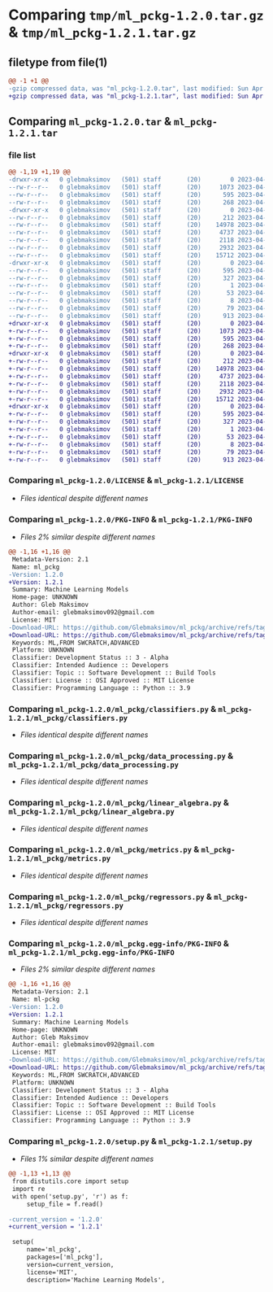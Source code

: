 # Comparing `tmp/ml_pckg-1.2.0.tar.gz` & `tmp/ml_pckg-1.2.1.tar.gz`

## filetype from file(1)

```diff
@@ -1 +1 @@
-gzip compressed data, was "ml_pckg-1.2.0.tar", last modified: Sun Apr 23 14:24:16 2023, max compression
+gzip compressed data, was "ml_pckg-1.2.1.tar", last modified: Sun Apr 23 14:24:23 2023, max compression
```

## Comparing `ml_pckg-1.2.0.tar` & `ml_pckg-1.2.1.tar`

### file list

```diff
@@ -1,19 +1,19 @@
-drwxr-xr-x   0 glebmaksimov   (501) staff       (20)        0 2023-04-23 14:24:16.030152 ml_pckg-1.2.0/
--rw-r--r--   0 glebmaksimov   (501) staff       (20)     1073 2023-04-21 13:24:22.000000 ml_pckg-1.2.0/LICENSE
--rw-r--r--   0 glebmaksimov   (501) staff       (20)      595 2023-04-23 14:24:16.030243 ml_pckg-1.2.0/PKG-INFO
--rw-r--r--   0 glebmaksimov   (501) staff       (20)      268 2023-04-21 15:13:38.000000 ml_pckg-1.2.0/README.md
-drwxr-xr-x   0 glebmaksimov   (501) staff       (20)        0 2023-04-23 14:24:16.029049 ml_pckg-1.2.0/ml_pckg/
--rw-r--r--   0 glebmaksimov   (501) staff       (20)      212 2023-04-23 13:28:28.000000 ml_pckg-1.2.0/ml_pckg/__init__.py
--rw-r--r--   0 glebmaksimov   (501) staff       (20)    14978 2023-04-23 13:30:48.000000 ml_pckg-1.2.0/ml_pckg/classifiers.py
--rw-r--r--   0 glebmaksimov   (501) staff       (20)     4737 2023-04-01 13:58:17.000000 ml_pckg-1.2.0/ml_pckg/data_processing.py
--rw-r--r--   0 glebmaksimov   (501) staff       (20)     2118 2023-04-03 14:34:37.000000 ml_pckg-1.2.0/ml_pckg/linear_algebra.py
--rw-r--r--   0 glebmaksimov   (501) staff       (20)     2932 2023-04-23 13:19:13.000000 ml_pckg-1.2.0/ml_pckg/metrics.py
--rw-r--r--   0 glebmaksimov   (501) staff       (20)    15712 2023-04-21 13:58:28.000000 ml_pckg-1.2.0/ml_pckg/regressors.py
-drwxr-xr-x   0 glebmaksimov   (501) staff       (20)        0 2023-04-23 14:24:16.029989 ml_pckg-1.2.0/ml_pckg.egg-info/
--rw-r--r--   0 glebmaksimov   (501) staff       (20)      595 2023-04-23 14:24:16.000000 ml_pckg-1.2.0/ml_pckg.egg-info/PKG-INFO
--rw-r--r--   0 glebmaksimov   (501) staff       (20)      327 2023-04-23 14:24:16.000000 ml_pckg-1.2.0/ml_pckg.egg-info/SOURCES.txt
--rw-r--r--   0 glebmaksimov   (501) staff       (20)        1 2023-04-23 14:24:16.000000 ml_pckg-1.2.0/ml_pckg.egg-info/dependency_links.txt
--rw-r--r--   0 glebmaksimov   (501) staff       (20)       53 2023-04-23 14:24:16.000000 ml_pckg-1.2.0/ml_pckg.egg-info/requires.txt
--rw-r--r--   0 glebmaksimov   (501) staff       (20)        8 2023-04-23 14:24:16.000000 ml_pckg-1.2.0/ml_pckg.egg-info/top_level.txt
--rw-r--r--   0 glebmaksimov   (501) staff       (20)       79 2023-04-23 14:24:16.030543 ml_pckg-1.2.0/setup.cfg
--rw-r--r--   0 glebmaksimov   (501) staff       (20)      913 2023-04-23 14:24:08.000000 ml_pckg-1.2.0/setup.py
+drwxr-xr-x   0 glebmaksimov   (501) staff       (20)        0 2023-04-23 14:24:23.395824 ml_pckg-1.2.1/
+-rw-r--r--   0 glebmaksimov   (501) staff       (20)     1073 2023-04-21 13:24:22.000000 ml_pckg-1.2.1/LICENSE
+-rw-r--r--   0 glebmaksimov   (501) staff       (20)      595 2023-04-23 14:24:23.395913 ml_pckg-1.2.1/PKG-INFO
+-rw-r--r--   0 glebmaksimov   (501) staff       (20)      268 2023-04-21 15:13:38.000000 ml_pckg-1.2.1/README.md
+drwxr-xr-x   0 glebmaksimov   (501) staff       (20)        0 2023-04-23 14:24:23.394816 ml_pckg-1.2.1/ml_pckg/
+-rw-r--r--   0 glebmaksimov   (501) staff       (20)      212 2023-04-23 13:28:28.000000 ml_pckg-1.2.1/ml_pckg/__init__.py
+-rw-r--r--   0 glebmaksimov   (501) staff       (20)    14978 2023-04-23 13:30:48.000000 ml_pckg-1.2.1/ml_pckg/classifiers.py
+-rw-r--r--   0 glebmaksimov   (501) staff       (20)     4737 2023-04-01 13:58:17.000000 ml_pckg-1.2.1/ml_pckg/data_processing.py
+-rw-r--r--   0 glebmaksimov   (501) staff       (20)     2118 2023-04-03 14:34:37.000000 ml_pckg-1.2.1/ml_pckg/linear_algebra.py
+-rw-r--r--   0 glebmaksimov   (501) staff       (20)     2932 2023-04-23 13:19:13.000000 ml_pckg-1.2.1/ml_pckg/metrics.py
+-rw-r--r--   0 glebmaksimov   (501) staff       (20)    15712 2023-04-21 13:58:28.000000 ml_pckg-1.2.1/ml_pckg/regressors.py
+drwxr-xr-x   0 glebmaksimov   (501) staff       (20)        0 2023-04-23 14:24:23.395668 ml_pckg-1.2.1/ml_pckg.egg-info/
+-rw-r--r--   0 glebmaksimov   (501) staff       (20)      595 2023-04-23 14:24:23.000000 ml_pckg-1.2.1/ml_pckg.egg-info/PKG-INFO
+-rw-r--r--   0 glebmaksimov   (501) staff       (20)      327 2023-04-23 14:24:23.000000 ml_pckg-1.2.1/ml_pckg.egg-info/SOURCES.txt
+-rw-r--r--   0 glebmaksimov   (501) staff       (20)        1 2023-04-23 14:24:23.000000 ml_pckg-1.2.1/ml_pckg.egg-info/dependency_links.txt
+-rw-r--r--   0 glebmaksimov   (501) staff       (20)       53 2023-04-23 14:24:23.000000 ml_pckg-1.2.1/ml_pckg.egg-info/requires.txt
+-rw-r--r--   0 glebmaksimov   (501) staff       (20)        8 2023-04-23 14:24:23.000000 ml_pckg-1.2.1/ml_pckg.egg-info/top_level.txt
+-rw-r--r--   0 glebmaksimov   (501) staff       (20)       79 2023-04-23 14:24:23.396210 ml_pckg-1.2.1/setup.cfg
+-rw-r--r--   0 glebmaksimov   (501) staff       (20)      913 2023-04-23 14:24:16.000000 ml_pckg-1.2.1/setup.py
```

### Comparing `ml_pckg-1.2.0/LICENSE` & `ml_pckg-1.2.1/LICENSE`

 * *Files identical despite different names*

### Comparing `ml_pckg-1.2.0/PKG-INFO` & `ml_pckg-1.2.1/PKG-INFO`

 * *Files 2% similar despite different names*

```diff
@@ -1,16 +1,16 @@
 Metadata-Version: 2.1
 Name: ml_pckg
-Version: 1.2.0
+Version: 1.2.1
 Summary: Machine Learning Models
 Home-page: UNKNOWN
 Author: Gleb Maksimov
 Author-email: glebmaksimov092@gmail.com
 License: MIT
-Download-URL: https://github.com/Glebmaksimov/ml_pckg/archive/refs/tags/1.2.0.tar.gz
+Download-URL: https://github.com/Glebmaksimov/ml_pckg/archive/refs/tags/1.2.1.tar.gz
 Keywords: ML,FROM SWCRATCH,ADVANCED
 Platform: UNKNOWN
 Classifier: Development Status :: 3 - Alpha
 Classifier: Intended Audience :: Developers
 Classifier: Topic :: Software Development :: Build Tools
 Classifier: License :: OSI Approved :: MIT License
 Classifier: Programming Language :: Python :: 3.9
```

### Comparing `ml_pckg-1.2.0/ml_pckg/classifiers.py` & `ml_pckg-1.2.1/ml_pckg/classifiers.py`

 * *Files identical despite different names*

### Comparing `ml_pckg-1.2.0/ml_pckg/data_processing.py` & `ml_pckg-1.2.1/ml_pckg/data_processing.py`

 * *Files identical despite different names*

### Comparing `ml_pckg-1.2.0/ml_pckg/linear_algebra.py` & `ml_pckg-1.2.1/ml_pckg/linear_algebra.py`

 * *Files identical despite different names*

### Comparing `ml_pckg-1.2.0/ml_pckg/metrics.py` & `ml_pckg-1.2.1/ml_pckg/metrics.py`

 * *Files identical despite different names*

### Comparing `ml_pckg-1.2.0/ml_pckg/regressors.py` & `ml_pckg-1.2.1/ml_pckg/regressors.py`

 * *Files identical despite different names*

### Comparing `ml_pckg-1.2.0/ml_pckg.egg-info/PKG-INFO` & `ml_pckg-1.2.1/ml_pckg.egg-info/PKG-INFO`

 * *Files 2% similar despite different names*

```diff
@@ -1,16 +1,16 @@
 Metadata-Version: 2.1
 Name: ml-pckg
-Version: 1.2.0
+Version: 1.2.1
 Summary: Machine Learning Models
 Home-page: UNKNOWN
 Author: Gleb Maksimov
 Author-email: glebmaksimov092@gmail.com
 License: MIT
-Download-URL: https://github.com/Glebmaksimov/ml_pckg/archive/refs/tags/1.2.0.tar.gz
+Download-URL: https://github.com/Glebmaksimov/ml_pckg/archive/refs/tags/1.2.1.tar.gz
 Keywords: ML,FROM SWCRATCH,ADVANCED
 Platform: UNKNOWN
 Classifier: Development Status :: 3 - Alpha
 Classifier: Intended Audience :: Developers
 Classifier: Topic :: Software Development :: Build Tools
 Classifier: License :: OSI Approved :: MIT License
 Classifier: Programming Language :: Python :: 3.9
```

### Comparing `ml_pckg-1.2.0/setup.py` & `ml_pckg-1.2.1/setup.py`

 * *Files 1% similar despite different names*

```diff
@@ -1,13 +1,13 @@
 from distutils.core import setup
 import re
 with open('setup.py', 'r') as f:
     setup_file = f.read()
 
-current_version = '1.2.0'
+current_version = '1.2.1'
 
 setup(
     name='ml_pckg',
     packages=['ml_pckg'],
     version=current_version,
     license='MIT',
     description='Machine Learning Models',
```

